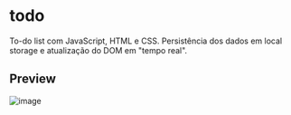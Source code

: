 # todo
To-do list com JavaScript, HTML e CSS.  Persistência dos dados em local storage e atualização do DOM em "tempo real".


## Preview
![image](https://user-images.githubusercontent.com/81372983/224018234-06ee26ce-f433-4e92-9a86-b211f8b12e20.png)
